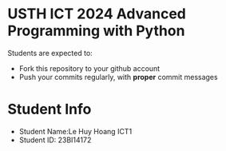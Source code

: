 USTH ICT 2024 Advanced Programming with Python
=====================================================

Students are expected to:
* Fork this repository to your github account
* Push your commits regularly, with **proper** commit messages


Student Info
=========================

* Student Name:Le Huy Hoang  ICT1 
* Student ID: 23BI14172
